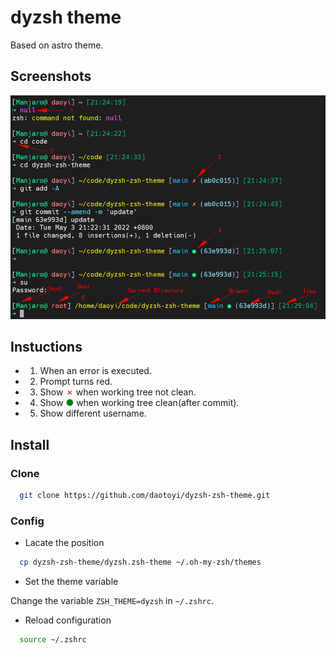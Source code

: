 # dyzsh theme

Based on astro theme.

## Screenshots

![example](https://raw.githubusercontent.com/daotoyi/picsbed/main//img/202205032138494.png)

## Instuctions

- 1. When an error is executed.
- 2. Prompt turns red.
- 3. Show <font color=#FF0000>✗</font> when working tree not clean.
- 4. Show <font color=#008000>●</font> when working tree clean(after commit).
- 5. Show different username.

## Install

### Clone
```bash
  git clone https://github.com/daotoyi/dyzsh-zsh-theme.git 
```

### Config
- Lacate the position

```bash
  cp dyzsh-zsh-theme/dyzsh.zsh-theme ~/.oh-my-zsh/themes
```

- Set the theme variable

Change the variable `ZSH_THEME=dyzsh` in `~/.zshrc`.

- Reload configuration

```bash
  source ~/.zshrc
``` 

